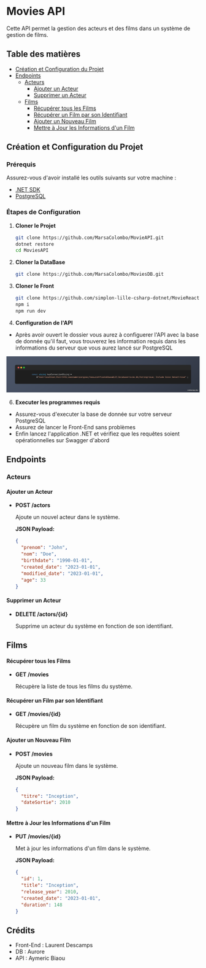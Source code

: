 # Movies API

Cette API permet la gestion des acteurs et des films dans un système de gestion de films.

## Table des matières

- [Création et Configuration du Projet](#création-et-configuration-du-projet)
- [Endpoints](#endpoints)
  - [Acteurs](#acteurs)
    - [Ajouter un Acteur](#ajouter-un-acteur)
    - [Supprimer un Acteur](#supprimer-un-acteur)
  - [Films](#films)
    - [Récupérer tous les Films](#récupérer-tous-les-films)
    - [Récupérer un Film par son Identifiant](#récupérer-un-film-par-son-identifiant)
    - [Ajouter un Nouveau Film](#ajouter-un-nouveau-film)
    - [Mettre à Jour les Informations d'un Film](#mettre-à-jour-les-informations-dun-film)

## Création et Configuration du Projet

### Prérequis

Assurez-vous d'avoir installé les outils suivants sur votre machine :

- [.NET SDK](https://dotnet.microsoft.com/download)
- [PostgreSQL](https://www.postgresql.org/download/)

### Étapes de Configuration

1. **Cloner le Projet**

   ```bash
   git clone https://github.com/MarsaColombo/MovieAPI.git
   dotnet restore
   cd MoviesAPI
   ```
2. **Cloner la DataBase**

    ```bash
    git clone https://github.com/MarsaColombo/MoviesDB.git
    ```
    
3. **Cloner le Front**

    ```bash
    git clone https://github.com/simplon-lille-csharp-dotnet/MovieReactFront.git
    npm i
    npm run dev
    ```

4. **Configuration de l'API**
- Après avoir ouvert le dossier vous aurez à configuerer l'API avec la base de donnée qu'il faut, vous trouverez les information requis dans les informations du serveur que vous aurez lancé sur PostgreSQL

![ConnectionString](./IntelliJ%20Snippet.png)


6. **Executer les programmes requis**
- Assurez-vous d'executer la base de donnée sur votre serveur PostgreSQL
- Assurez de lancer le Front-End sans problèmes
- Enfin lancez l'application .NET et vérifiez que les requêtes soient opérationnelles sur Swagger d'abord

## Endpoints

### Acteurs

#### Ajouter un Acteur

- **POST /actors**

  Ajoute un nouvel acteur dans le système.

  **JSON Payload:**
  ```json
  {
    "prenom": "John",
    "nom": "Doe",
    "birthdate": "1990-01-01",
    "created_date": "2023-01-01",
    "modified_date": "2023-01-01",
    "age": 33
  }
  ```
#### Supprimer un Acteur

- **DELETE /actors/{id}**

  Supprime un acteur du système en fonction de son identifiant.


## Films

#### Récupérer tous les Films

- **GET /movies**

  Récupère la liste de tous les films du système.

#### Récupérer un Film par son Identifiant

- **GET /movies/{id}**

  Récupère un film du système en fonction de son identifiant.

#### Ajouter un Nouveau Film

- **POST /movies**

  Ajoute un nouveau film dans le système.

  **JSON Payload:**

  ```json
  {
    "titre": "Inception",
    "dateSortie": 2010
  }
  ```
  
#### Mettre à Jour les Informations d'un Film

- **PUT /movies/{id}**

  Met à jour les informations d'un film dans le système.

  **JSON Payload:**

  ```json
  {
    "id": 1,
    "title": "Inception",
    "release_year": 2010,
    "created_date": "2023-01-01",
    "duration": 148
  }
  ```
## Crédits

- Front-End : Laurent Descamps
- DB : Aurore
- API : Aymeric Biaou




   
